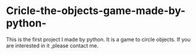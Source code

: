 # Cricle-the-objects-game-made-by-python-
This is the first project I made by python. It is a game to circle objects. If you are interested in it ,please contact me.
